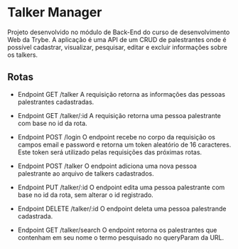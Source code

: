 # Talker Manager #

Projeto desenvolvido no módulo de Back-End do curso de desenvolvimento Web da Trybe.
A aplicação é uma API de um CRUD de palestrantes onde é possível cadastrar, visualizar, pesquisar, editar e excluir informações sobre os talkers.


## Rotas ##

- Endpoint GET /talker
A requisição retorna as informações das pessoas palestrantes cadastradas.

- Endpoint GET /talker/:id
A requisição retorna uma pessoa palestrante com base no id da rota.

- Endpoint POST /login
O endpoint recebe no corpo da requisição os campos email e password e retorna um token aleatório de 16 caracteres.
Este token será utilizado pelas requisições das próximas rotas.

- Endpoint POST /talker
O endpoint adiciona uma nova pessoa palestrante ao arquivo de talkers cadastrados.

- Endpoint PUT /talker/:id
O endpoint edita uma pessoa palestrante com base no id da rota, sem alterar o id registrado.

- Endpoint DELETE /talker/:id
O endpoint deleta uma pessoa palestrande cadastrada.

- Endpoint GET /talker/search
O endpoint retorna os palestrantes que contenham em seu nome o termo pesquisado no queryParam da URL.
